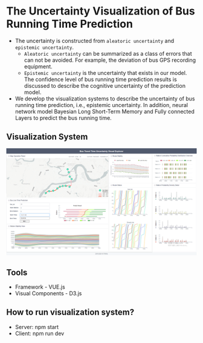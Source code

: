 # The Uncertainty Visualization of Bus Running Time Prediction

- The uncertainty is constructed from `aleatoric uncertainty` and `epistemic uncertainty`. 
  - `Aleatoric uncertainty` can be summarized as a class of errors that can not be avoided. For example, the deviation of bus GPS recording equipment.
  - `Epistemic uncertainty` is the uncertainty that exists in our model. The confidence level of bus running time prediction results is discussed to describe the cognitive uncertainty of the prediction model.
- We develop the visualization systems to describe the uncertainty of bus running time prediction, i.e., epistemic uncertainty. In addition, neural network model Bayesian Long Short-Term Memory and Fully connected Layers to predict the bus running time.
## Visualization System
![avatar](overview.png)

## Tools
- Framework - VUE.js
- Visual Components - D3.js
## How to run visualization system?
- Server: npm start
- Client: npm run dev
